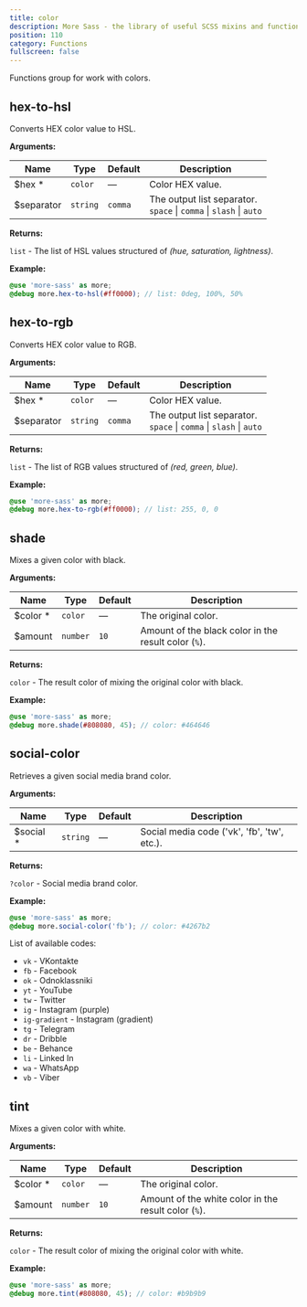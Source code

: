 ```yaml
---
title: color
description: More Sass - the library of useful SCSS mixins and functions.
position: 110
category: Functions
fullscreen: false
---
```


Functions group for work with colors.

## hex-to-hsl

Converts HEX color value to HSL.

**Arguments:**

| Name                                     | Type     | Default | Description                                            |
|------------------------------------------|----------|---------|--------------------------------------------------------|
| $hex <span class="text-red-600">*</span> | `color`  | —       | Color HEX value.                                       |
| $separator                               | `string` | `comma` | The output list separator. <br />`space` \| `comma` \| `slash` \| `auto` |

**Returns:**

`list` - The list of HSL values structured of *(hue, saturation, lightness)*.

**Example:**

```scss
@use 'more-sass' as more;
@debug more.hex-to-hsl(#ff0000); // list: 0deg, 100%, 50%
```

## hex-to-rgb

Converts HEX color value to RGB.

**Arguments:**

| Name                                     | Type     | Default | Description                                            |
|------------------------------------------|----------|---------|--------------------------------------------------------|
| $hex <span class="text-red-600">*</span> | `color`  | —       | Color HEX value.                                       |
| $separator                               | `string` | `comma` | The output list separator. <br /> `space` \| `comma` \| `slash` \| `auto` |

**Returns:**

`list` - The list of RGB values structured of *(red, green, blue)*.

**Example:**

```scss
@use 'more-sass' as more;
@debug more.hex-to-rgb(#ff0000); // list: 255, 0, 0
```

## shade

Mixes a given color with black.

**Arguments:**

| Name                                       | Type     | Default | Description                                          |
|--------------------------------------------|----------|---------|------------------------------------------------------|
| $color <span class="text-red-600">*</span> | `color`  | —       | The original color.                                  |
| $amount                                    | `number` | `10`    | Amount of the black color in the result color (`%`). |

**Returns:**

`color` - The result color of mixing the original color with black.

**Example:**

```scss
@use 'more-sass' as more;
@debug more.shade(#808080, 45); // color: #464646
```

## social-color

Retrieves a given social media brand color.

**Arguments:**

| Name                                        | Type     | Default | Description                                 |
|---------------------------------------------|----------|---------|---------------------------------------------|
| $social <span class="text-red-600">*</span> | `string` | —       | Social media code ('vk', 'fb', 'tw', etc.). |

**Returns:**

`?color` - Social media brand color.

**Example:**

```scss
@use 'more-sass' as more;
@debug more.social-color('fb'); // color: #4267b2
```
<alert type="info">

  List of available codes:

  * `vk` - VKontakte
  * `fb` - Facebook
  * `ok` - Odnoklassniki
  * `yt` - YouTube
  * `tw` - Twitter
  * `ig` - Instagram (purple)
  * `ig-gradient` - Instagram (gradient)
  * `tg` - Telegram
  * `dr` - Dribble
  * `be` - Behance
  * `li` - Linked In
  * `wa` - WhatsApp
  * `vb` - Viber

</alert>

## tint

Mixes a given color with white.

**Arguments:**

| Name                                       | Type     | Default | Description                                          |
|--------------------------------------------|----------|---------|------------------------------------------------------|
| $color <span class="text-red-600">*</span> | `color`  | —       | The original color.                                  |
| $amount                                    | `number` | `10`    | Amount of the white color in the result color (`%`). |

**Returns:**

`color` - The result color of mixing the original color with white.

**Example:**

```scss
@use 'more-sass' as more;
@debug more.tint(#808080, 45); // color: #b9b9b9
```
